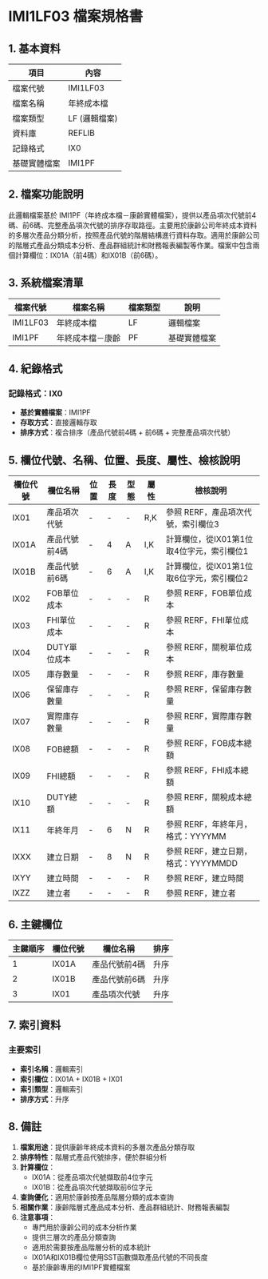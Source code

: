 # IMI1LF03 檔案規格書

## 1. 基本資料

| 項目 | 內容 |
|------|------|
| 檔案代號 | IMI1LF03 |
| 檔案名稱 | 年終成本檔 |
| 檔案類型 | LF (邏輯檔案) |
| 資料庫 | REFLIB |
| 記錄格式 | IX0 |
| 基礎實體檔案 | IMI1PF |

## 2. 檔案功能說明

此邏輯檔案基於 IMI1PF（年終成本檔－康齡實體檔案），提供以產品項次代號前4碼、前6碼、完整產品項次代號的排序存取路徑。主要用於康齡公司年終成本資料的多層次產品分類分析，按照產品代號的階層結構進行資料存取。適用於康齡公司的階層式產品分類成本分析、產品群組統計和財務報表編製等作業。檔案中包含兩個計算欄位：IX01A（前4碼）和IX01B（前6碼）。

## 3. 系統檔案清單

| 檔案代號 | 檔案名稱 | 檔案類型 | 說明 |
|----------|----------|----------|------|
| IMI1LF03 | 年終成本檔 | LF | 邏輯檔案 |
| IMI1PF | 年終成本檔－康齡 | PF | 基礎實體檔案 |

## 4. 紀錄格式

### 記錄格式：IX0
- **基於實體檔案**：IMI1PF
- **存取方式**：直接邏輯存取
- **排序方式**：複合排序（產品代號前4碼 + 前6碼 + 完整產品項次代號）

## 5. 欄位代號、名稱、位置、長度、屬性、檢核說明

| 欄位代號 | 欄位名稱 | 位置 | 長度 | 型態 | 屬性 | 檢核說明 |
|----------|----------|------|------|------|----------|----------|
| IX01 | 產品項次代號 | - | - | - | R,K | 參照 RERF，產品項次代號，索引欄位3 |
| IX01A | 產品代號前4碼 | - | 4 | A | I,K | 計算欄位，從IX01第1位取4位字元，索引欄位1 |
| IX01B | 產品代號前6碼 | - | 6 | A | I,K | 計算欄位，從IX01第1位取6位字元，索引欄位2 |
| IX02 | FOB單位成本 | - | - | - | R | 參照 RERF，FOB單位成本 |
| IX03 | FHI單位成本 | - | - | - | R | 參照 RERF，FHI單位成本 |
| IX04 | DUTY單位成本 | - | - | - | R | 參照 RERF，關稅單位成本 |
| IX05 | 庫存數量 | - | - | - | R | 參照 RERF，庫存數量 |
| IX06 | 保留庫存數量 | - | - | - | R | 參照 RERF，保留庫存數量 |
| IX07 | 實際庫存數量 | - | - | - | R | 參照 RERF，實際庫存數量 |
| IX08 | FOB總額 | - | - | - | R | 參照 RERF，FOB成本總額 |
| IX09 | FHI總額 | - | - | - | R | 參照 RERF，FHI成本總額 |
| IX10 | DUTY總額 | - | - | - | R | 參照 RERF，關稅成本總額 |
| IX11 | 年終年月 | - | 6 | N | R | 參照 RERF，年終年月，格式：YYYYMM |
| IXXX | 建立日期 | - | 8 | N | R | 參照 RERF，建立日期，格式：YYYYMMDD |
| IXYY | 建立時間 | - | - | - | R | 參照 RERF，建立時間 |
| IXZZ | 建立者 | - | - | - | R | 參照 RERF，建立者 |

## 6. 主鍵欄位

| 主鍵順序 | 欄位代號 | 欄位名稱 | 排序 |
|----------|----------|----------|------|
| 1 | IX01A | 產品代號前4碼 | 升序 |
| 2 | IX01B | 產品代號前6碼 | 升序 |
| 3 | IX01 | 產品項次代號 | 升序 |

## 7. 索引資料

### 主要索引
- **索引名稱**：邏輯索引
- **索引欄位**：IX01A + IX01B + IX01
- **索引類型**：邏輯索引
- **排序方式**：升序

## 8. 備註

1. **檔案用途**：提供康齡年終成本資料的多層次產品分類存取
2. **排序特性**：階層式產品代號排序，便於群組分析
3. **計算欄位**：
   - IX01A：從產品項次代號擷取前4位字元
   - IX01B：從產品項次代號擷取前6位字元
4. **查詢優化**：適用於康齡按產品階層分類的成本查詢
5. **相關作業**：康齡階層式產品成本分析、產品群組統計、財務報表編製
6. **注意事項**：
   - 專門用於康齡公司的成本分析作業
   - 提供三層次的產品分類查詢
   - 適用於需要按產品階層分析的成本統計
   - IX01A和IX01B欄位使用SST函數擷取產品代號的不同長度
   - 基於康齡專用的IMI1PF實體檔案 
